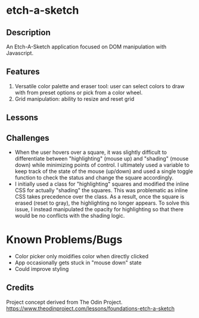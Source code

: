 # etch-a-sketch

## Description
An Etch-A-Sketch application focused on DOM manipulation with Javascript.

## Features
1. Versatile color palette and eraser tool: user can select colors to draw with from preset options or pick from a color wheel.
2. Grid manipulation: ability to resize and reset grid

## Lessons

## Challenges
- When the user hovers over a square, it was slightly difficult to differentiate between "highlighting" (mouse up) and "shading" (mouse down) while minimizing points of control. I ultimately used a variable to keep track of the state of the mouse (up/down) and used a single toggle function to check the status and change the square accordingly.
- I initially used a class for "highlighting" squares and modified the inline CSS for actually "shading" the squares. This was problematic as inline CSS takes precedence over the class. As a result, once the square is erased (reset to gray), the highlighting no longer appears. To solve this issue, I instead manipulated the opacity for highlighting so that there would be no conflicts with the shading logic.

# Known Problems/Bugs
- Color picker only moidifies color when directly clicked
- App occasionally gets stuck in "mouse down" state
- Could improve styling

## Credits
Project concept derived from The Odin Project.
https://www.theodinproject.com/lessons/foundations-etch-a-sketch
